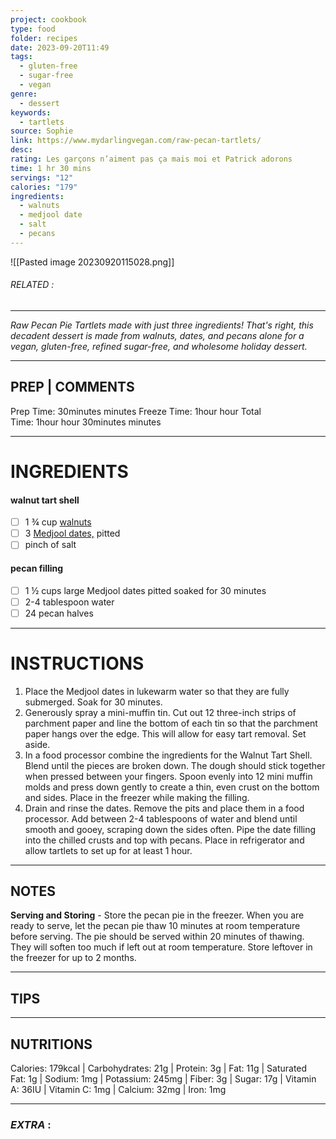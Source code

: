 ```yaml
---
project: cookbook
type: food
folder: recipes
date: 2023-09-20T11:49
tags:
  - gluten-free
  - sugar-free
  - vegan
genre:
  - dessert
keywords:
  - tartlets
source: Sophie
link: https://www.mydarlingvegan.com/raw-pecan-tartlets/
desc: 
rating: Les garçons n’aiment pas ça mais moi et Patrick adorons
time: 1 hr 30 mins
servings: "12"
calories: "179"
ingredients:
  - walnuts
  - medjool date
  - salt
  - pecans
---
```


![[Pasted image 20230920115028.png]]
###### *RELATED* : 
---
_Raw Pecan Pie Tartlets made with just three ingredients! That's right, this decadent dessert is made from walnuts, dates, and pecans alone for a vegan, gluten-free, refined sugar-free, and wholesome holiday dessert._

---
## PREP | COMMENTS

Prep Time: 30minutes minutes
Freeze Time: 1hour hour
Total Time: 1hour hour 30minutes minutes

---
# INGREDIENTS

#### walnut tart shell

- [ ] 1 ¾ cup [walnuts](https://www.amazon.com/gp/product/B000XBCBW6/ref=as_li_qf_asin_il_tl?ie=UTF8&tag=thswli0a-20&creative=9325&linkCode=as2&creativeASIN=B000XBCBW6&linkId=8037b0027be3e1a0baa20731e6674192)
- [ ] 3 [Medjool dates,](https://www.amazon.com/gp/product/B01N81AP6I/ref=as_li_qf_asin_il_tl?ie=UTF8&tag=thswli0a-20&creative=9325&linkCode=as2&creativeASIN=B01N81AP6I&linkId=b6e3fe63edc52024be0b360008561217) pitted
- [ ] pinch of salt

#### pecan filling

- [ ] 1 ½ cups large Medjool dates pitted soaked for 30 minutes
- [ ] 2-4 tablespoon water
- [ ] 24 pecan halves

---
# INSTRUCTIONS

1. Place the Medjool dates in lukewarm water so that they are fully submerged. Soak for 30 minutes.
2. Generously spray a mini-muffin tin. Cut out 12 three-inch strips of parchment paper and line the bottom of each tin so that the parchment paper hangs over the edge. This will allow for easy tart removal. Set aside.
3. In a food processor combine the ingredients for the Walnut Tart Shell. Blend until the pieces are broken down. The dough should stick together when pressed between your fingers. Spoon evenly into 12 mini muffin molds and press down gently to create a thin, even crust on the bottom and sides. Place in the freezer while making the filling.
4. Drain and rinse the dates. Remove the pits and place them in a food processor. Add between 2-4 tablespoons of water and blend until smooth and gooey, scraping down the sides often. Pipe the date filling into the chilled crusts and top with pecans. Place in refrigerator and allow tartlets to set up for at least 1 hour.

---
## NOTES

**Serving and Storing** - Store the pecan pie in the freezer. When you are ready to serve, let the pecan pie thaw 10 minutes at room temperature before serving. The pie should be served within 20 minutes of thawing. They will soften too much if left out at room temperature. Store leftover in the freezer for up to 2 months.

---
## TIPS



---
## NUTRITIONS

Calories: 179kcal | Carbohydrates: 21g | Protein: 3g | Fat: 11g | Saturated Fat: 1g | Sodium: 1mg | Potassium: 245mg | Fiber: 3g | Sugar: 17g | Vitamin A: 36IU | Vitamin C: 1mg | Calcium: 32mg | Iron: 1mg

---
### *EXTRA* :



